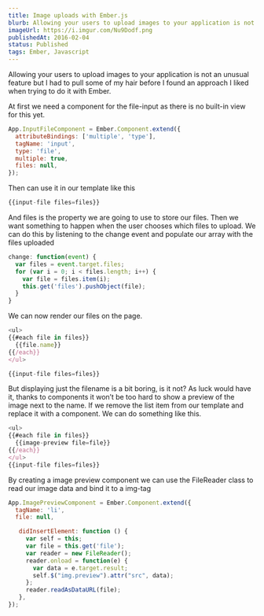 ```yaml
---
title: Image uploads with Ember.js
blurb: Allowing your users to upload images to your application is not an unusual feature but I had to pull some of my hair before I found an approach I liked when trying to do it with Ember.
imageUrl: https://i.imgur.com/Nu9Dodf.png
publishedAt: 2016-02-04
status: Published
tags: Ember, Javascript
---
```


Allowing your users to upload images to your application is not an unusual feature but I had to pull some of my hair before I found an approach I liked when trying to do it with Ember.

At first we need a component for the file-input as there is no built-in view for this yet.

```js
App.InputFileComponent = Ember.Component.extend({
  attributeBindings: ['multiple', 'type'],
  tagName: 'input',
  type: 'file',
  multiple: true,
  files: null,
});
```

Then can use it in our template like this

```js
{{input-file files=files}}
```

And files is the property we are going to use to store our files.
Then we want something to happen when the user chooses which files to upload. We can do this by listening to the change event and populate our array with the files uploaded

```js
change: function(event) {
  var files = event.target.files;
  for (var i = 0; i < files.length; i++) {
    var file = files.item(i);
    this.get('files').pushObject(file);
  }
}
```

We can now render our files on the page.

```js
<ul>
{{#each file in files}}
  {{file.name}}
{{/each}}
</ul>

{{input-file files=files}}
```

But displaying just the filename is a bit boring, is it not? As luck would have it, thanks to components it won’t be too hard to show a preview of the image next to the name. If we remove the list item from our template and replace it with a component. We can do something like this.

```js
<ul>
{{#each file in files}}
  {{image-preview file=file}}
{{/each}}
</ul>
{{input-file files=files}}
```

By creating a image preview component we can use the FileReader class to read our image data and bind it to a img-tag

```js
App.ImagePreviewComponent = Ember.Component.extend({
  tagName: 'li',
  file: null,

   didInsertElement: function () {
     var self = this;
     var file = this.get('file');
     var reader = new FileReader();
     reader.onload = function(e) {
       var data = e.target.result;
       self.$("img.preview").attr("src", data);
     };
     reader.readAsDataURL(file);
   },
});
```
